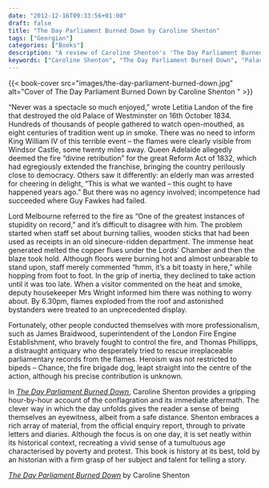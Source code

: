 ```yaml
---
date: "2012-12-16T09:33:56+01:00"
draft: false
title: "The Day Parliament Burned Down by Caroline Shenton"
tags: ["Georgian"]
categories: ["Books"]
description: "A review of Caroline Shenton's 'The Day Parliament Burned Down,' recounting the spectacular fire that destroyed the Palace of Westminster on October 16, 1834. Discover how bureaucratic incompetence succeeded where Guy Fawkes had failed."
keywords: ["Caroline Shenton", "The Day Parliament Burned Down", "Palace of Westminster fire", "1834 fire", "Houses of Parliament", "British history", "parliamentary history", "Victorian disasters", "London history"] 
---
```


{{< book-cover src="images/the-day-parliament-burned-down.jpg" alt="Cover of The Day Parliament Burned Down by Caroline Shenton " >}}

“Never was a spectacle so much enjoyed,” wrote Letitia Landon of the fire that destroyed the old Palace of Westminster on 16th October 1834.  Hundreds of thousands of people gathered to watch open-mouthed, as eight centuries of tradition went up in smoke. There was no need to inform King William IV of this terrible event – the flames were clearly visible from Windsor Castle, some twenty miles away. Queen Adelaide allegedly deemed the fire “divine retribution” for the great Reform Act of 1832, which had egregiously extended the franchise, bringing the country perilously close to democracy. Others saw it differently: an elderly man was arrested for cheering in delight, “This is what we wanted – this ought to have happened years ago.” But there was no agency involved; incompetence had succeeded where Guy Fawkes had failed.

Lord Melbourne referred to the fire as “One of the greatest instances of stupidity on record,” and it’s difficult to disagree with him. The problem started when staff set about burning tallies, wooden sticks that had been used as receipts in an old sinecure-ridden department. The immense heat generated melted the copper flues under the Lords’ Chamber and then the blaze took hold. Although floors were burning hot and almost unbearable to stand upon, staff merely commented “hmm, it’s a bit toasty in here,” while hopping from foot to foot. In the grip of inertia, they declined to take action until it was too late. When a visitor commented on the heat and smoke, deputy housekeeper Mrs Wright informed him there was nothing to worry about. By 6.30pm, flames exploded from the roof and astonished bystanders were treated to an unprecedented display.

Fortunately, other people conducted themselves with more professionalism, such as James Braidwood, superintendent of the London Fire Engine Establishment, who bravely fought to control the fire, and Thomas Phillipps, a distraught antiquary who desperately tried to rescue irreplaceable parliamentary records from the flames. Heroism was not restricted to bipeds – Chance, the fire brigade dog, leapt straight into the centre of the action, although his precise contribution is unknown.

In [_The Day Parliament Burned Down_](https://uk.bookshop.org/a/2760/9780199677504), Caroline Shenton provides a gripping hour-by-hour account of the conflagration and its immediate aftermath. The clever way in which the day unfolds gives the reader a sense of being themselves an eyewitness, albeit from a safe distance. Shenton embraces a rich array of material, from the official enquiry report, through to private letters and diaries. Although the focus is on one day, it is set neatly within its historical context, recreating a vivid sense of a tumultuous age characterised by poverty and protest. This book is history at its best, told by an historian with a firm grasp of her subject and talent for telling a story.

[_The Day Parliament Burned Down_](https://uk.bookshop.org/a/2760/9780199677504) by Caroline Shenton